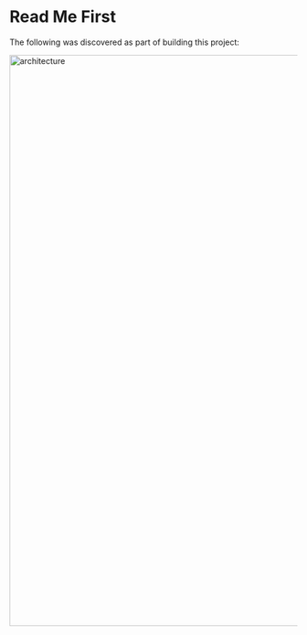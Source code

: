 # Read Me First
The following was discovered as part of building this project:

<img src='https://github.com/huskyhehe.png' title='architecture' width='1000' alt='architecture' />  
<br>
